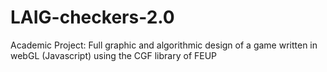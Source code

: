 # LAIG-checkers-2.0
Academic Project: Full graphic and algorithmic design of a game written in webGL (Javascript) using the CGF library of FEUP
